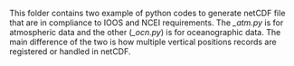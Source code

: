 This folder contains two example of python codes to generate netCDF file that are in compliance to
IOOS and NCEI requirements. The *_atm.py* is for atmospheric data and the other (*_ocn.py*) is for
oceanographic data. The main difference of the two is how multiple vertical positions records are 
registered or handled in netCDF.
